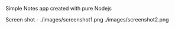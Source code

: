 Simple Notes app created with pure Nodejs

Screen shot - ./images/screenshot1.png
               ./images/screenshot2.png